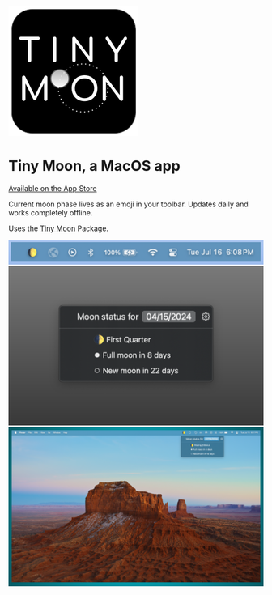 ![Tiny Moon icon](images/TinyMoonIcon_256x256.png)

# Tiny Moon, a MacOS app

[Available on the App Store](https://apps.apple.com/us/app/tiny-moon/id6502374344?mt=12)

Current moon phase lives as an emoji in your toolbar. Updates daily and works completely offline.

Uses the [Tiny Moon](https://github.com/mannylopez/TinyMoon) Package.

![Toolbar](images/AppScreenshot_1280x800_toolbar.png)
![DetailView](images/AppScreenshot_1280x800_DarkMode.png)
![Desktop](images/AppScreenshot_1280x800_FullDesktop.png)